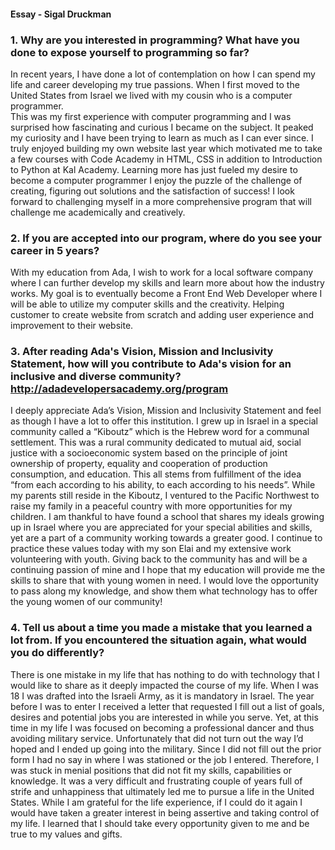 #### Essay - Sigal Druckman 

### 1. Why are you interested in programming? What have you done to expose yourself to programming so far?
In recent years, I have done a lot of contemplation on how I can spend my life and career developing my true passions. 
When I first moved to the United States from Israel we lived with my cousin who is a computer programmer.  
This was my first experience with computer programming and I was surprised how fascinating and curious I became on the subject.
It peaked my curiosity and I have been trying to learn as much as I can ever since. 
I truly enjoyed building my own website last year which motivated me to take a few courses with Code Academy in HTML, CSS in addition to Introduction to Python at Kal Academy.
Learning more has just fueled my desire to become a computer programmer
I enjoy the puzzle of the challenge of creating, figuring out solutions and the satisfaction of success!
I look forward to challenging myself in a more comprehensive program that will challenge me academically and creatively.

### 2. If you are accepted into our program, where do you see your career in 5 years?
With my education from Ada, I wish to work for a local software company where I can further develop my skills and learn more about how the industry works.
My goal is to eventually become a Front End Web Developer where I will be able to utilize my computer skills and the creativity.
Helping customer to create website from scratch and adding user experience and improvement to their website.  

### 3. After reading Ada's Vision, Mission and Inclusivity Statement, how will you contribute to Ada's vision for an inclusive and diverse community? http://adadevelopersacademy.org/program
I deeply appreciate Ada’s Vision, Mission and Inclusivity Statement and feel as though I have a lot to offer this institution. 
I grew up in Israel in a special community called a “Kiboutz” which is the Hebrew word for a communal settlement. 
This was a rural community dedicated to mutual aid, social justice with a socioeconomic system based on the principle of joint ownership of property, equality and cooperation of production consumption, and education.
This all stems from fulfillment of the idea “from each according to his ability, to each according to his needs”. 
While my parents still reside in the Kiboutz, I ventured to the Pacific Northwest to raise my family in a peaceful country with more opportunities for my children.
I am thankful to have found a school that shares my ideals growing up in Israel where you are appreciated for your special abilities and skills, yet are a part of a community working towards a greater good. 
I continue to practice these values today with my son Elai and my extensive work volunteering with youth. 
Giving back to the community has and will be a continuing passion of mine and I hope that my education will provide me the skills to share that with young women in need. 
I would love the opportunity to pass along my knowledge, and show them what technology has to offer the young women of our community!

### 4. Tell us about a time you made a mistake that you learned a lot from. If you encountered the situation again, what would you do differently?
There is one mistake in my life that has nothing to do with technology that I would like to share as it
deeply impacted the course of my life.  When I was 18 I was drafted into the Israeli Army, as it is mandatory in Israel. 
The year before I was to enter I received a letter that requested I fill out a list of goals, desires and potential jobs
you are interested in while you serve. Yet, at this time in my life I was focused on becoming a professional dancer and thus avoiding military service.
Unfortunately that did not turn out the way I’d hoped and I ended up going into the military. 
Since I did not fill out the prior form I had no say in where I was stationed or the job I entered.
Therefore, I was stuck in menial positions that did not fit my skills, capabilities or knowledge.
It was a very difficult and frustrating couple of years full of strife and unhappiness that ultimately led me to pursue a life in the United States. 
While I am grateful for the life experience, if I could do it again I would have taken a greater interest in being assertive and taking control of my life. 
I learned that I should take every opportunity given to me and be true to my values and gifts. 


